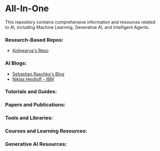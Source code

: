 # All-In-One
This repository contains comprehensive information and resources related to AI, including Machine Learning, Generative AI, and Intelligent Agents.

### Research-Based Repos:
- [Aishwarya's Repo](https://github.com/aishwaryanr/awesome-generative-ai-guide)  

### AI Blogs:
- [Sebastian Raschka's Blog](https://sebastianraschka.com/blog/)
- [Niklas Heidloff - IBM](https://heidloff.net/archives/)  

### Tutorials and Guides:


### Papers and Publications:

  
### Tools and Libraries:

  
### Courses and Learning Resources:


### Generative AI Resources:
